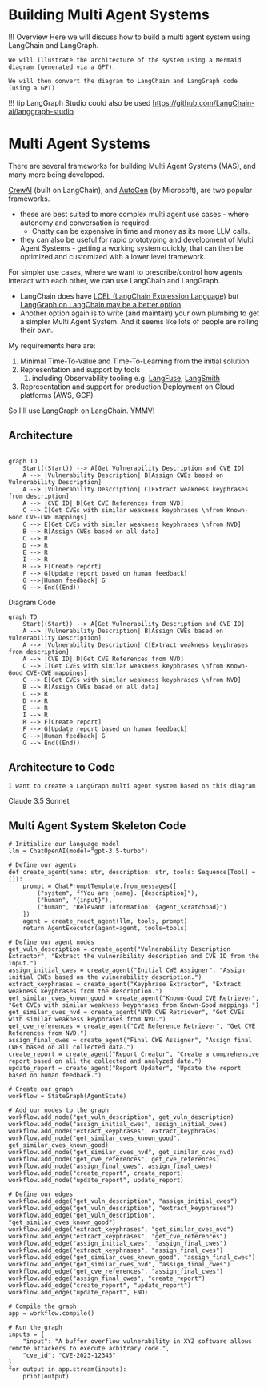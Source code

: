 
# Building Multi Agent Systems

!!! Overview
    Here we will discuss how to build a multi agent system using LangChain and LangGraph.

    We will illustrate the architecture of the system using a Mermaid diagram (generated via a GPT).

    We will then convert the diagram to LangChain and LangGraph code (using a GPT)

!!! tip
    LangGraph Studio could also be used https://github.com/LangChain-ai/langgraph-studio


# Multi Agent Systems
There are several frameworks for building Multi Agent Systems (MAS), and many more being developed.

[CrewAI](https://www.crewai.com/) (built on LangChain), and [AutoGen](https://microsoft.github.io/autogen/) (by Microsoft), are two popular frameworks.

* these are best suited to more complex multi agent use cases - where autonomy and conversation is required. 
  * Chatty can be expensive in time and money as its more LLM calls.
* they can also be useful for rapid prototyping and development of Multi Agent Systems - getting a working system quickly, that can then be optimized and customized with a lower level framework.

For simpler use cases, where we want to prescribe/control how agents interact with each other, we can use LangChain and LangGraph.

* LangChain does have [LCEL (LangChain Expression Language)](https://python.langchain.com/v0.1/docs/expression_language/) but [LangGraph on LangChain may be a better option](https://www.youtube.com/watch?v=_yFfc5YB5Xc).  
* Another option again is to write (and maintain) your own plumbing to get a simpler Multi Agent System. And it seems like lots of people are rolling their own.

My requirements here are:
1. Minimal Time-To-Value and Time-To-Learning from the initial solution
2. Representation and support by tools
   1. including Observability tooling e.g. [LangFuse](https://langfuse.com/), [LangSmith](https://www.langchain.com/langsmith) 
3. Representation and support for production Deployment on Cloud platforms (AWS, GCP)

So I'll use LangGraph on LangChain. YMMV!



## Architecture


```mermaid

graph TD
    Start((Start)) --> A[Get Vulnerability Description and CVE ID]
    A --> |Vulnerability Description| B[Assign CWEs based on Vulnerability Description]
    A --> |Vulnerability Description| C[Extract weakness keyphrases from description]
    A --> |CVE ID| D[Get CVE References from NVD]
    C --> I[Get CVEs with similar weakness keyphrases \nfrom Known-Good CVE-CWE mappings]
    C --> E[Get CVEs with similar weakness keyphrases \nfrom NVD]
    B --> R[Assign CWEs based on all data]
    C --> R
    D --> R
    E --> R
    I --> R
    R --> F[Create report]
    F --> G[Update report based on human feedback]
    G -->|Human feedback| G
    G --> End((End))
```

Diagram Code
````
graph TD
    Start((Start)) --> A[Get Vulnerability Description and CVE ID]
    A --> |Vulnerability Description| B[Assign CWEs based on Vulnerability Description]
    A --> |Vulnerability Description| C[Extract weakness keyphrases from description]
    A --> |CVE ID| D[Get CVE References from NVD]
    C --> I[Get CVEs with similar weakness keyphrases \nfrom Known-Good CVE-CWE mappings]
    C --> E[Get CVEs with similar weakness keyphrases \nfrom NVD]
    B --> R[Assign CWEs based on all data]
    C --> R
    D --> R
    E --> R
    I --> R
    R --> F[Create report]
    F --> G[Update report based on human feedback]
    G -->|Human feedback| G
    G --> End((End))
````



## Architecture to Code

````
I want to create a LangGraph multi agent system based on this diagram

````
Claude 3.5 Sonnet



## Multi Agent System Skeleton Code

````
# Initialize our language model
llm = ChatOpenAI(model="gpt-3.5-turbo")

# Define our agents
def create_agent(name: str, description: str, tools: Sequence[Tool] = []):
    prompt = ChatPromptTemplate.from_messages([
        ("system", f"You are {name}. {description}"),
        ("human", "{input}"),
        ("human", "Relevant information: {agent_scratchpad}")
    ])
    agent = create_react_agent(llm, tools, prompt)
    return AgentExecutor(agent=agent, tools=tools)

# Define our agent nodes
get_vuln_description = create_agent("Vulnerability Description Extractor", "Extract the vulnerability description and CVE ID from the input.")
assign_initial_cwes = create_agent("Initial CWE Assigner", "Assign initial CWEs based on the vulnerability description.")
extract_keyphrases = create_agent("Keyphrase Extractor", "Extract weakness keyphrases from the description.")
get_similar_cves_known_good = create_agent("Known-Good CVE Retriever", "Get CVEs with similar weakness keyphrases from Known-Good mappings.")
get_similar_cves_nvd = create_agent("NVD CVE Retriever", "Get CVEs with similar weakness keyphrases from NVD.")
get_cve_references = create_agent("CVE Reference Retriever", "Get CVE References from NVD.")
assign_final_cwes = create_agent("Final CWE Assigner", "Assign final CWEs based on all collected data.")
create_report = create_agent("Report Creator", "Create a comprehensive report based on all the collected and analyzed data.")
update_report = create_agent("Report Updater", "Update the report based on human feedback.")

# Create our graph
workflow = StateGraph(AgentState)

# Add our nodes to the graph
workflow.add_node("get_vuln_description", get_vuln_description)
workflow.add_node("assign_initial_cwes", assign_initial_cwes)
workflow.add_node("extract_keyphrases", extract_keyphrases)
workflow.add_node("get_similar_cves_known_good", get_similar_cves_known_good)
workflow.add_node("get_similar_cves_nvd", get_similar_cves_nvd)
workflow.add_node("get_cve_references", get_cve_references)
workflow.add_node("assign_final_cwes", assign_final_cwes)
workflow.add_node("create_report", create_report)
workflow.add_node("update_report", update_report)

# Define our edges
workflow.add_edge("get_vuln_description", "assign_initial_cwes")
workflow.add_edge("get_vuln_description", "extract_keyphrases")
workflow.add_edge("get_vuln_description", "get_similar_cves_known_good")
workflow.add_edge("extract_keyphrases", "get_similar_cves_nvd")
workflow.add_edge("extract_keyphrases", "get_cve_references")
workflow.add_edge("assign_initial_cwes", "assign_final_cwes")
workflow.add_edge("extract_keyphrases", "assign_final_cwes")
workflow.add_edge("get_similar_cves_known_good", "assign_final_cwes")
workflow.add_edge("get_similar_cves_nvd", "assign_final_cwes")
workflow.add_edge("get_cve_references", "assign_final_cwes")
workflow.add_edge("assign_final_cwes", "create_report")
workflow.add_edge("create_report", "update_report")
workflow.add_edge("update_report", END)

# Compile the graph
app = workflow.compile()

# Run the graph
inputs = {
    "input": "A buffer overflow vulnerability in XYZ software allows remote attackers to execute arbitrary code.",
    "cve_id": "CVE-2023-12345"
}
for output in app.stream(inputs):
    print(output)
````

